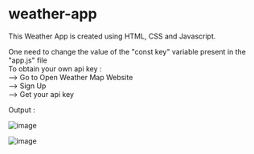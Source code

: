 # weather-app

This Weather App is created using HTML, CSS and Javascript.

One need to change the value of the "const key" variable present in the "app.js" file
<br>
To obtain your own api key :<br>
--> Go to Open Weather Map Website<br>
--> Sign Up <br>
--> Get your api key <br>

Output :  

![image](https://github.com/tanishahaha/weather-app/assets/123636127/377b3076-4610-4822-97bb-d4d90218b076)

![image](https://github.com/tanishahaha/weather-app/assets/123636127/0fe8b41f-7148-4a88-b4f3-7e9c6b7decb4)

